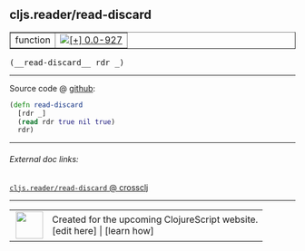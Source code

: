 ## cljs.reader/read-discard



 <table border="1">
<tr>
<td>function</td>
<td><a href="https://github.com/cljsinfo/cljs-api-docs/tree/0.0-927"><img valign="middle" alt="[+] 0.0-927" title="Added in 0.0-927" src="https://img.shields.io/badge/+-0.0--927-lightgrey.svg"></a> </td>
</tr>
</table>


 <samp>
(__read-discard__ rdr _)<br>
</samp>

---







Source code @ [github](https://github.com/clojure/clojurescript/blob/r1835/src/cljs/cljs/reader.cljs#L379-L382):

```clj
(defn read-discard
  [rdr _]
  (read rdr true nil true)
  rdr)
```

<!--
Repo - tag - source tree - lines:

 <pre>
clojurescript @ r1835
└── src
    └── cljs
        └── cljs
            └── <ins>[reader.cljs:379-382](https://github.com/clojure/clojurescript/blob/r1835/src/cljs/cljs/reader.cljs#L379-L382)</ins>
</pre>

-->

---



###### External doc links:

[`cljs.reader/read-discard` @ crossclj](http://crossclj.info/fun/cljs.reader.cljs/read-discard.html)<br>

---

 <table>
<tr><td>
<img valign="middle" align="right" width="48px" src="http://i.imgur.com/Hi20huC.png">
</td><td>
Created for the upcoming ClojureScript website.<br>
[edit here] | [learn how]
</td></tr></table>

[edit here]:https://github.com/cljsinfo/cljs-api-docs/blob/master/cljsdoc/cljs.reader_read-discard.cljsdoc
[learn how]:https://github.com/cljsinfo/cljs-api-docs/wiki/cljsdoc-files

<!--

This information was too distracting to show to readers, but I'll leave it
commented here since it is helpful to:

- pretty-print the data used to generate this document
- and show how to retrieve that data



The API data for this symbol:

```clj
{:ns "cljs.reader",
 :name "read-discard",
 :type "function",
 :signature ["[rdr _]"],
 :source {:code "(defn read-discard\n  [rdr _]\n  (read rdr true nil true)\n  rdr)",
          :title "Source code",
          :repo "clojurescript",
          :tag "r1835",
          :filename "src/cljs/cljs/reader.cljs",
          :lines [379 382]},
 :full-name "cljs.reader/read-discard",
 :full-name-encode "cljs.reader_read-discard",
 :history [["+" "0.0-927"]]}

```

Retrieve the API data for this symbol:

```clj
;; from Clojure REPL
(require '[clojure.edn :as edn])
(-> (slurp "https://raw.githubusercontent.com/cljsinfo/cljs-api-docs/catalog/cljs-api.edn")
    (edn/read-string)
    (get-in [:symbols "cljs.reader/read-discard"]))
```

-->
